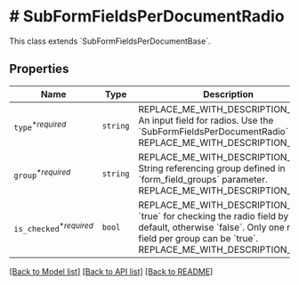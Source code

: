 # # SubFormFieldsPerDocumentRadio

This class extends &#x60;SubFormFieldsPerDocumentBase&#x60;.

## Properties

Name | Type | Description | Notes
------------ | ------------- | ------------- | -------------
| `type`<sup>*_required_</sup> | ```string``` | REPLACE_ME_WITH_DESCRIPTION_BEGIN An input field for radios. Use the &#x60;SubFormFieldsPerDocumentRadio&#x60; class. REPLACE_ME_WITH_DESCRIPTION_END |  [default to 'radio'] |
| `group`<sup>*_required_</sup> | ```string``` | REPLACE_ME_WITH_DESCRIPTION_BEGIN String referencing group defined in &#x60;form_field_groups&#x60; parameter. REPLACE_ME_WITH_DESCRIPTION_END |  |
| `is_checked`<sup>*_required_</sup> | ```bool``` | REPLACE_ME_WITH_DESCRIPTION_BEGIN &#x60;true&#x60; for checking the radio field by default, otherwise &#x60;false&#x60;. Only one radio field per group can be &#x60;true&#x60;. REPLACE_ME_WITH_DESCRIPTION_END |  |

[[Back to Model list]](../../README.md#models) [[Back to API list]](../../README.md#endpoints) [[Back to README]](../../README.md)
